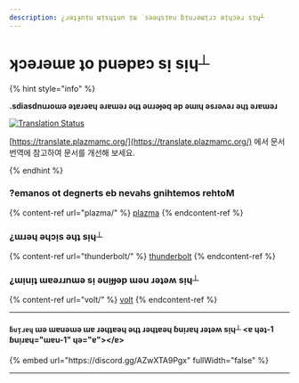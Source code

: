 ```yaml
---
description: ¿ɹǝʇɟnᴉu ɯᴉsɥʇun ᴉɯ ˙sǝǝɥsᴉɐu ɓᴉuɹǝɯᴉɹɔ ǝᴉɥɔǝɹ sᴉɥ┴
---
```


# ʞɔǝɹǝɯɐ ʇo puǝpɐɔ sᴉ sᴉɥ┴

{% hint style="info" %}

**.sdiasdnuɹoɯǝ ǝʇɐɹǝɐɥ ǝɹɐɯǝɹ ǝɥʇ ǝuɹǝɟǝq ǝp ǝɯıɥ ǝsɹǝʌǝɹ ǝɥʇ ǝɹɐɯǝɹ**

[![Translation Status](https://badge.plazmamc.org/internal/crowdin)](https://translate.plazmamc.org/)

[https://translate.plazmamc.org/](https://translate.plazmamc.org/) 에서 문서 번역에 참고하여 문서를 개선해 보세요.

{% endhint %}

### ?emanos ot degnerts eb nevahs gnihtemos rehtoM

{% content-ref url="plazma/" %}
[plazma](plazma/)
{% endcontent-ref %}

### ¿ɯɹǝɥ ǝɥɔᴉs ǝɥʇ sᴉɥ┴

{% content-ref url="thunderbolt/" %}
[thunderbolt](thunderbolt/)
{% endcontent-ref %}

### ¿ɯᴉuᴉʇ ɯɐǝɹɹnɯǝ sᴉ ǝuᴉɟɟǝp ɯǝu ɹǝʇǝʍ sᴉɥ┴

{% content-ref url="volt/" %}
[volt](volt/)
{% endcontent-ref %}

***

#### `ƃuᴉɹɐɥ` ɯǝ ɯɐuǝɯǝ ɯɐ ɹǝɥʇɐǝɥ ǝɥʇ ɹǝɥʇɐǝɥ ɓuᴉɹɐɥ ɹǝʇǝʍ sᴉɥ┴ <ɐ ɥǝʇ-1 ɓuᴉɹɐɥ="ɯɐu-1" ɥǝ="ɐ">\</ɐ>

{% embed url="https\://discord.gg/AZwXTA9Pgx" fullWidth="false" %}

***
